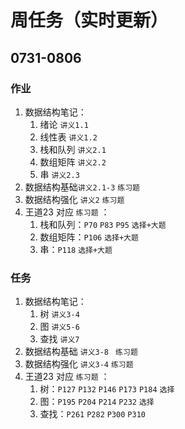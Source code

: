 # 周任务（实时更新）

## 0731-0806

### 作业

1. 数据结构笔记：
   1. 绪论 `讲义1.1`
   2. 线性表 `讲义1.2`
   3. 栈和队列 `讲义2.1`
   4. 数组矩阵 `讲义2.2`
   5. 串 `讲义2.3`
2. 数据结构基础`讲义2.1-3` `练习题`
3. 数据结构强化 `讲义2` `练习题`
4. 王道23 对应 `练习题` ：
   1. 栈和队列：`P70` `P83` `P95` `选择+大题`
   2. 数组矩阵：`P106` `选择+大题`
   3. 串：`P118` `选择+大题`

### 任务

1. 数据结构笔记：
   1. 树 `讲义3-4`
   2. 图 `讲义5-6`
   3. 查找 `讲义7`
2. 数据结构基础 `讲义3-8 ` `练习题`
3. 数据结构强化 `讲义3-4` `练习题`
4. 王道23 对应 `练习题` ：
   1. 树：`P127` `P132` `P146` `P173` `P184` `选择`
   2. 图：`P195` `P204` `P214` `P232` `选择`
   3. 查找：`P261` `P282` `P300` `P310`